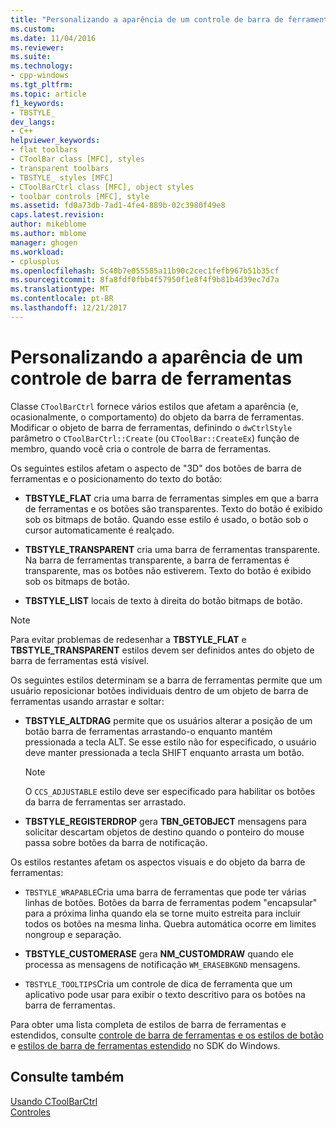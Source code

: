 ```yaml
---
title: "Personalizando a aparência de um controle de barra de ferramentas | Microsoft Docs"
ms.custom: 
ms.date: 11/04/2016
ms.reviewer: 
ms.suite: 
ms.technology:
- cpp-windows
ms.tgt_pltfrm: 
ms.topic: article
f1_keywords:
- TBSTYLE_
dev_langs:
- C++
helpviewer_keywords:
- flat toolbars
- CToolBar class [MFC], styles
- transparent toolbars
- TBSTYLE_ styles [MFC]
- CToolBarCtrl class [MFC], object styles
- toolbar controls [MFC], style
ms.assetid: fd0a73db-7ad1-4fe4-889b-02c3980f49e8
caps.latest.revision: 
author: mikeblome
ms.author: mblome
manager: ghogen
ms.workload:
- cplusplus
ms.openlocfilehash: 5c40b7e055585a11b90c2cec1fefb967b51b35cf
ms.sourcegitcommit: 8fa8fdf0fbb4f57950f1e8f4f9b81b4d39ec7d7a
ms.translationtype: MT
ms.contentlocale: pt-BR
ms.lasthandoff: 12/21/2017
---
```

# <a name="customizing-the-appearance-of-a-toolbar-control"></a>Personalizando a aparência de um controle de barra de ferramentas
Classe `CToolBarCtrl` fornece vários estilos que afetam a aparência (e, ocasionalmente, o comportamento) do objeto da barra de ferramentas. Modificar o objeto de barra de ferramentas, definindo o `dwCtrlStyle` parâmetro o `CToolBarCtrl::Create` (ou `CToolBar::CreateEx`) função de membro, quando você cria o controle de barra de ferramentas.  
  
 Os seguintes estilos afetam o aspecto de "3D" dos botões de barra de ferramentas e o posicionamento do texto do botão:  
  
-   **TBSTYLE_FLAT** cria uma barra de ferramentas simples em que a barra de ferramentas e os botões são transparentes. Texto do botão é exibido sob os bitmaps de botão. Quando esse estilo é usado, o botão sob o cursor automaticamente é realçado.  
  
-   **TBSTYLE_TRANSPARENT** cria uma barra de ferramentas transparente. Na barra de ferramentas transparente, a barra de ferramentas é transparente, mas os botões não estiverem. Texto do botão é exibido sob os bitmaps de botão.  
  
-   **TBSTYLE_LIST** locais de texto à direita do botão bitmaps de botão.  
  
> [!NOTE]
>  Para evitar problemas de redesenhar a **TBSTYLE_FLAT** e **TBSTYLE_TRANSPARENT** estilos devem ser definidos antes do objeto de barra de ferramentas está visível.  
  
 Os seguintes estilos determinam se a barra de ferramentas permite que um usuário reposicionar botões individuais dentro de um objeto de barra de ferramentas usando arrastar e soltar:  
  
-   **TBSTYLE_ALTDRAG** permite que os usuários alterar a posição de um botão barra de ferramentas arrastando-o enquanto mantém pressionada a tecla ALT. Se esse estilo não for especificado, o usuário deve manter pressionada a tecla SHIFT enquanto arrasta um botão.  
  
    > [!NOTE]
    >  O `CCS_ADJUSTABLE` estilo deve ser especificado para habilitar os botões da barra de ferramentas ser arrastado.  
  
-   **TBSTYLE_REGISTERDROP** gera **TBN_GETOBJECT** mensagens para solicitar descartam objetos de destino quando o ponteiro do mouse passa sobre botões da barra de notificação.  
  
 Os estilos restantes afetam os aspectos visuais e do objeto da barra de ferramentas:  
  
-   `TBSTYLE_WRAPABLE`Cria uma barra de ferramentas que pode ter várias linhas de botões. Botões da barra de ferramentas podem "encapsular" para a próxima linha quando ela se torne muito estreita para incluir todos os botões na mesma linha. Quebra automática ocorre em limites nongroup e separação.  
  
-   **TBSTYLE_CUSTOMERASE** gera **NM_CUSTOMDRAW** quando ele processa as mensagens de notificação `WM_ERASEBKGND` mensagens.  
  
-   `TBSTYLE_TOOLTIPS`Cria um controle de dica de ferramenta que um aplicativo pode usar para exibir o texto descritivo para os botões na barra de ferramentas.  
  
 Para obter uma lista completa de estilos de barra de ferramentas e estendidos, consulte [controle de barra de ferramentas e os estilos de botão](http://msdn.microsoft.com/library/windows/desktop/bb760439) e [estilos de barra de ferramentas estendido](http://msdn.microsoft.com/library/windows/desktop/bb760430) no SDK do Windows.  
  
## <a name="see-also"></a>Consulte também  
 [Usando CToolBarCtrl](../mfc/using-ctoolbarctrl.md)   
 [Controles](../mfc/controls-mfc.md)

